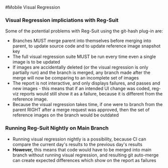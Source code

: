 #Mobile Visual Regression
### Visual Regression impliciations with Reg-Suit

Some of the potential problems with Reg-Suit using the git-hash plug-in are:

- Branches MUST merge parent into themselves before merging into parent, to update source code and to update reference image snapshot key
- The full visual regression suite MUST be run every time even a single image is to be updated
- If images are accidentally deleted (or the visual regression is only partially run) and the branch is merged, any branch made after the merge will now be comparing to an incomplete set of images
- The report is not interactive, and only displays failures, and passes and new images - this means that if an intended UI change was coded, reg-viz reports would still show it as a failure, because it is different from the reference image.
- Because the visual regression takes time, if one were to branch from the parent RIGHT after a merge request was approved, then the set of reference images on the branch would be outdated


### Running Reg-Suit Nightly on Main Branch
- Running visual regression nightly is a possibility, because CI can compare the current day's results to the previous day's results
- **However,** this means that code would have to be merged into main branch without running visual regression, and resulting git auto-merge can create expected differences which show on the report as failures
